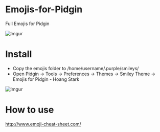 # Emojis-for-Pidgin
Full Emojis for Pidgin

![Imgur](http://i.imgur.com/Co5EKqC.png)

# Install
- Copy the emojis folder to /home/username/.purple/smileys/
- Open Pidgin -> Tools -> Preferences -> Themes -> Smiley Theme -> Emojis for Pidgin - Hoang Stark

![Imgur](http://i.imgur.com/8miEeWn.png)

# How to use
http://www.emoji-cheat-sheet.com/
